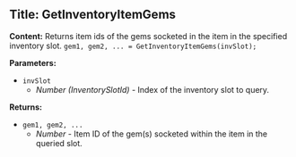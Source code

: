 ## Title: GetInventoryItemGems

**Content:**
Returns item ids of the gems socketed in the item in the specified inventory slot.
`gem1, gem2, ... = GetInventoryItemGems(invSlot);`

**Parameters:**
- `invSlot`
  - *Number (InventorySlotId)* - Index of the inventory slot to query.

**Returns:**
- `gem1, gem2, ...`
  - *Number* - Item ID of the gem(s) socketed within the item in the queried slot.
